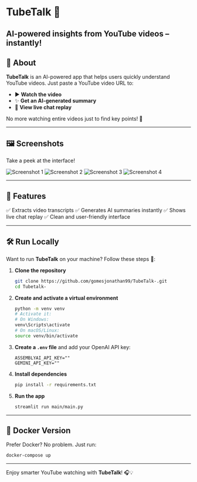 # TubeTalk 🎥

**AI-powered insights from YouTube videos – instantly!**
-----------------------------------------------------

## 🧠 About

**TubeTalk** is an AI-powered app that helps users quickly understand YouTube videos. Just paste a YouTube video URL to:

- ▶️ **Watch the video**
- ✨ **Get an AI-generated summary**
- 💬 **View live chat replay**

No more watching entire videos just to find key points! 🚀

---

## 🖼️ Screenshots

Take a peek at the interface!

![Screenshot 1](imgs/image1.png)
![Screenshot 2](imgs/image2.png)
![Screenshot 3](imgs/image3.png)
![Screenshot 4](imgs/image4.png)

---

## 🌟 Features

✅ Extracts video transcripts
✅ Generates AI summaries instantly
✅ Shows live chat replay
✅ Clean and user-friendly interface

---

## 🛠️ Run Locally

Want to run **TubeTalk** on your machine? Follow these steps 🧩:

1. **Clone the repository**

   ```bash
   git clone https://github.com/gomesjonathan99/TubeTalk-.git
   cd Tubetalk-
   ```
2. **Create and activate a virtual environment**

   ```bash
   python -m venv venv
   # Activate it:
   # On Windows:
   venv\Scripts\activate
   # On macOS/Linux:
   source venv/bin/activate
   ```
3. **Create a `.env` file** and add your OpenAI API key:

   ```
   ASSEMBLYAI_API_KEY=""
   GEMINI_API_KEY=""
   ```
4. **Install dependencies**

   ```bash
   pip install -r requirements.txt
   ```
5. **Run the app**

   ```bash
   streamlit run main/main.py
   ```
---

## 🐳 Docker Version

Prefer Docker? No problem. Just run:

```bash
docker-compose up
```
---

Enjoy smarter YouTube watching with **TubeTalk**! 🎧💡
